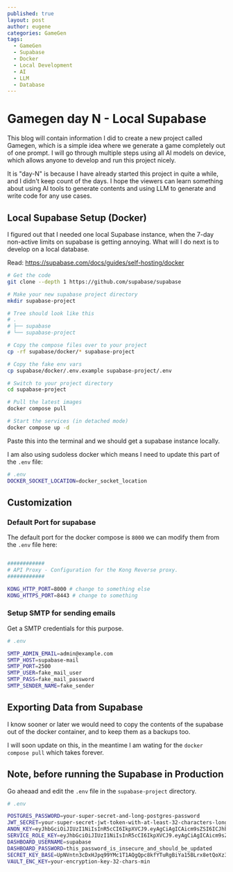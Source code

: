```yaml
---
published: true
layout: post
author: eugene
categories: GameGen
tags:
  - GameGen
  - Supabase
  - Docker
  - Local Development
  - AI
  - LLM
  - Database
---
```


# Gamegen day N - Local Supabase

This blog will contain information I did to create a new project called Gamegen, which is a simple idea where we generate a game completely out of one prompt. I will go through multiple steps using all AI models on device, which allows anyone to develop and run this project nicely. 

It is "day-N" is because I have already started this project in quite a while, and I didn't keep count of the days. I hope the viewers can learn something about using AI tools to generate contents and using LLM to generate and write code for any use cases.

## Local Supabase Setup (Docker)

I figured out that I needed one local Supabase instance, when the 7-day non-active limits on supabase is getting annoying. What will I do next is to develop on a local database.

Read: https://supabase.com/docs/guides/self-hosting/docker

```bash
# Get the code
git clone --depth 1 https://github.com/supabase/supabase

# Make your new supabase project directory
mkdir supabase-project

# Tree should look like this
# .
# ├── supabase
# └── supabase-project

# Copy the compose files over to your project
cp -rf supabase/docker/* supabase-project

# Copy the fake env vars
cp supabase/docker/.env.example supabase-project/.env

# Switch to your project directory
cd supabase-project

# Pull the latest images
docker compose pull

# Start the services (in detached mode)
docker compose up -d
```

Paste this into the terminal and we should get a supabase instance locally.

I am also using sudoless docker which means I need to update this part of the `.env` file:

```bash
# .env
DOCKER_SOCKET_LOCATION=docker_socket_location
```

## Customization

### Default Port for supabase

The default port for the docker compose is `8000` we can modify them from the `.env` file here:

```bash

############
# API Proxy - Configuration for the Kong Reverse proxy.
############

KONG_HTTP_PORT=8000 # change to something else
KONG_HTTPS_PORT=8443 # change to something
```

### Setup SMTP for sending emails

Get a SMTP credentials for this purpose.

```bash
# .env

SMTP_ADMIN_EMAIL=admin@example.com
SMTP_HOST=supabase-mail
SMTP_PORT=2500
SMTP_USER=fake_mail_user
SMTP_PASS=fake_mail_password
SMTP_SENDER_NAME=fake_sender
```

## Exporting Data from Supabase

I know sooner or later we would need to copy the contents of the supabase out of the docker container, and to keep them as a backups too.

I will soon update on this, in the meantime I am wating for the `docker compose pull` which takes forever.

## Note, before running the Supabase in Production

Go aheaad and edit the `.env` file in the `supabase-project` directory. 

```bash
# .env

POSTGRES_PASSWORD=your-super-secret-and-long-postgres-password
JWT_SECRET=your-super-secret-jwt-token-with-at-least-32-characters-long
ANON_KEY=eyJhbGciOiJIUzI1NiIsInR5cCI6IkpXVCJ9.eyAgCiAgICAicm9sZSI6ICJhbm9uIiwKICAgICJpc3MiOiAic3VwYWJhc2UtZGVtbyIsCiAgICAiaWF0IjogMTY0MTc2OTIwMCwKICAgICJleHAiOiAxNzk5NTM1NjAwCn0.dc_X5iR_VP_qT0zsiyj_I_OZ2T9FtRU2BBNWN8Bu4GE
SERVICE_ROLE_KEY=eyJhbGciOiJIUzI1NiIsInR5cCI6IkpXVCJ9.eyAgCiAgICAicm9sZSI6ICJzZXJ2aWNlX3JvbGUiLAogICAgImlzcyI6ICJzdXBhYmFzZS1kZW1vIiwKICAgICJpYXQiOiAxNjQxNzY5MjAwLAogICAgImV4cCI6IDE3OTk1MzU2MDAKfQ.DaYlNEoUrrEn2Ig7tqibS-PHK5vgusbcbo7X36XVt4Q
DASHBOARD_USERNAME=supabase
DASHBOARD_PASSWORD=this_password_is_insecure_and_should_be_updated
SECRET_KEY_BASE=UpNVntn3cDxHJpq99YMc1T1AQgQpc8kfYTuRgBiYa15BLrx8etQoXz3gZv1/u2oq
VAULT_ENC_KEY=your-encryption-key-32-chars-min
```
